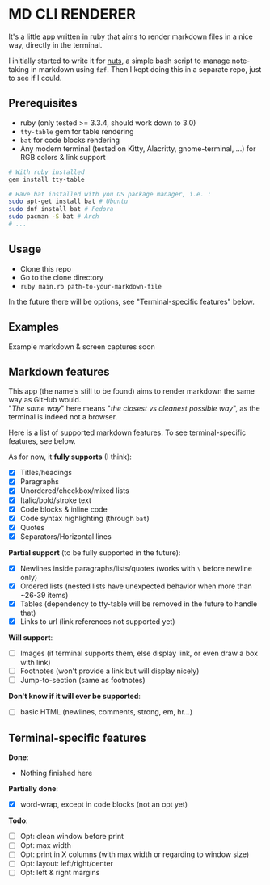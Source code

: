 # MD CLI RENDERER

It's a little app written in ruby that aims to render markdown files in a nice way, directly in the terminal.

I initially started to write it for [nuts](https://github.com/ocgg/nuts), a simple bash script to manage note-taking in markdown using `fzf`. Then I kept doing this in a separate repo, just to see if I could.

## Prerequisites

- ruby (only tested >= 3.3.4, should work down to 3.0)
- `tty-table` gem for table rendering
- `bat` for code blocks rendering
- Any modern terminal (tested on Kitty, Alacritty, gnome-terminal, ...) for RGB colors & link support

```bash
# With ruby installed
gem install tty-table

# Have bat installed with you OS package manager, i.e. :
sudo apt-get install bat # Ubuntu
sudo dnf install bat # Fedora
sudo pacman -S bat # Arch
# ...
```

## Usage

- Clone this repo
- Go to the clone directory
- `ruby main.rb path-to-your-markdown-file`

In the future there will be options, see "Terminal-specific features" below.

## Examples

Example markdown & screen captures soon

## Markdown features

This app (the name's still to be found) aims to render markdown the same way as GitHub would.\
"*The same way*" here means "*the closest vs cleanest possible way*", as the terminal is indeed not a browser.

Here is a list of supported markdown features. To see terminal-specific features, see below.

As for now, it **fully supports** (I think):

- [X] Titles/headings
- [X] Paragraphs
- [X] Unordered/checkbox/mixed lists
- [X] Italic/bold/stroke text
- [X] Code blocks & inline code
- [X] Code syntax highlighting (through `bat`)
- [X] Quotes
- [X] Separators/Horizontal lines

**Partial support** (to be fully supported in the future):

- [X] Newlines inside paragraphs/lists/quotes (works with `\` before newline only)
- [X] Ordered lists (nested lists have unexpected behavior when more than ~26-39 items)
- [X] Tables (dependency to tty-table will be removed in the future to handle that)
- [X] Links to url (link references not supported yet)

**Will support**:

- [ ] Images (if terminal supports them, else display link, or even draw a box with link)
- [ ] Footnotes (won't provide a link but will display nicely)
- [ ] Jump-to-section (same as footnotes)

**Don't know if it will ever be supported**:

- [ ] basic HTML (newlines, comments, strong, em, hr...)

## Terminal-specific features

**Done**:

- Nothing finished here

**Partially done**:

- [X] word-wrap, except in code blocks (not an opt yet)

**Todo**:

- [ ] Opt: clean window before print
- [ ] Opt: max width
- [ ] Opt: print in X columns (with max width or regarding to window size)
- [ ] Opt: layout: left/right/center
- [ ] Opt: left & right margins
